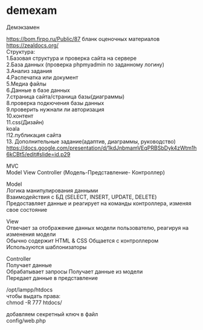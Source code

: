 # demexam
Демэкзамен

https://bom.firpo.ru/Public/87
бланк оценочных материалов
https://zealdocs.org/ <br>
Структура:<br>
1.Базовая структура и проверка сайта на сервере<br>
2.База данных (проверка phpmyadmin по заданному логину)<br>
3.Анализ задания<br>
4.Распечатка или документ<br>
5.Медиа файлы<br>
6.Данные в базе данных<br>
7.страница сайта/страница базы(диаграммы)<br>
8.проверка подкючения базы данных<br>
9.проверить нужнали ли авторизация<br>
10.контент<br>
11.css(Дизайн)<br>
koala<br>
!12.публикация сайта<br>
13. Дополнительные задание(адаптив, диаграммы, руководство)
https://docs.google.com/presentation/d/1kdJnbmamVEqPRBSbDyk4zWtm1h6kCBt5/edit#slide=id.p29

MVC<br>
Model View Controller (Модель-Представление-  Контроллер)

Model<br>
Логика манипулирования данными<br>
Взаимодействия с БД (SELECT, INSERT, UPDATE, DELETE)<br>
Предоставляет данные и реагирует на команды контроллера, изменяя свое состояние<br>

View<br>
Отвечает за отображение данных модели пользователю, реагируя на изменения модели<br>
Обычно содержит HTML & CSS  Общается с контроллером  Используются шаблонизаторы<br>

Controller<br>
Получает данные<br>
Обрабатывает запросы  Получает данные из модели<br>
Передает данные в представление<br>

/opt/lampp/htdocs<br>
чтобы выдать права:<br>
chmod -R 777 htdocs/<br>

добавляем секретный ключ в файл<br>
config/web.php<br>

